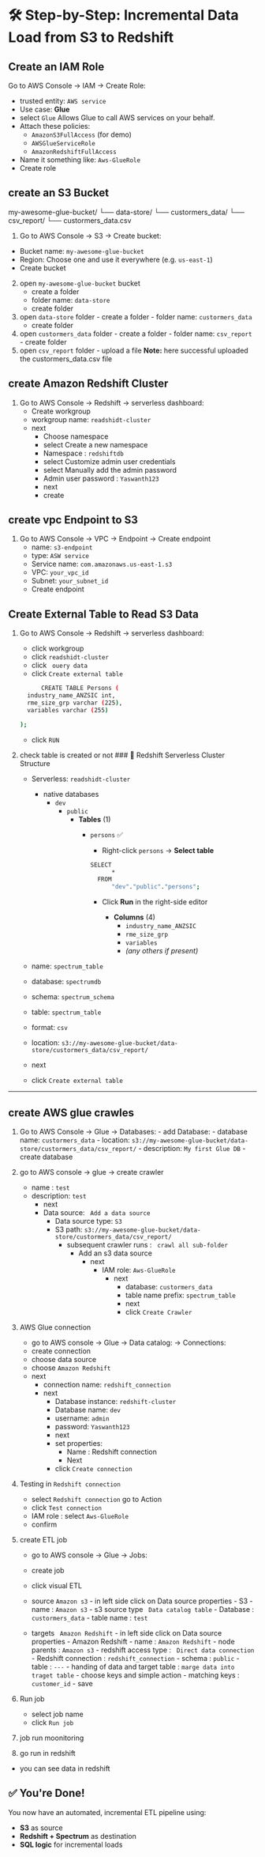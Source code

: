 
# 🛠️ Step-by-Step: Incremental Data Load from S3 to Redshift


## Create an IAM Role
Go to AWS Console → IAM → Create Role:

- trusted entity: `AWS service`
- Use case: **Glue**
- select `Glue` Allows Glue to call AWS services on your behalf.
- Attach these policies:
  - `AmazonS3FullAccess` (for demo)
  - `AWSGlueServiceRole`
  - `AmazonRedshiftFullAccess`
- Name it something like: `Aws-GlueRole`
- Create role


## create an S3 Bucket

my-awesome-glue-bucket/
└── data-store/
    └── custormers_data/
        └── csv_report/
            └── custormers_data.csv


1. Go to AWS Console → S3 → Create bucket:
  - Bucket name: `my-awesome-glue-bucket`
  - Region: Choose one and use it everywhere (e.g. `us-east-1`)
  - Create bucket
2. open `my-awesome-glue-bucket` bucket
     - create a folder 
     - folder name: `data-store`
      - create folder
3. open `data-store` folder
       - create a folder 
       - folder name: `custormers_data`
      - create folder
4. open `custormers_data` folder
       - create a folder 
       - folder name: `csv_report`
       - create folder
5. open `csv_report` folder
       - upload a file 
**Note:** here successful uploaded the custormers_data.csv file
  
## create Amazon Redshift Cluster
1. Go to AWS Console → Redshift → serverless dashboard:
      - Create workgroup
      - workgroup name: `readshidt-cluster`
      - next
        -  Choose namespace
        - select Create a new namespace
        - Namespace : `redshiftdb`
        - select Customize admin user credentials
        - select Manually add the admin password
        - Admin user password : `Yaswanth123`
        - next
        - create
    
## create vpc Endpoint to S3
1. Go to AWS Console → VPC → Endpoint → Create endpoint
      - name: `s3-endpoint`
      - type: `ASW service`
      - Service name: `com.amazonaws.us-east-1.s3`
      - VPC: `your_vpc_id`
      - Subnet: `your_subnet_id`
      - Create endpoint

## Create External Table to Read S3 Data
1. Go to AWS Console → Redshift → serverless dashboard:
      - click workgroup
      - click `readshidt-cluster`
      - click ` ouery data`
      - click `Create external table`

      ```bash
            CREATE TABLE Persons (
        industry_name_ANZSIC int,
        rme_size_grp varchar (225),
        variables varchar (255)

      );
      ```
      - click `RUN`
2. check table is created or not
       ###  📂 Redshift Serverless Cluster Structure
      - Serverless: `readshidt-cluster`
           - native databases
              - `dev`
                - `public`
                  - **Tables** (1)
                     - `persons` ✅
                         - Right-click `persons` → **Select table** 

                          ```bash
                          SELECT
                                *
                            FROM
                                "dev"."public"."persons";
                          ```      

                          - Click **Run** in the right-side editor

                              - **Columns** (4)
                                - `industry_name_ANZSIC`
                                - `rme_size_grp`
                                - `variables`
                                - *(any others if present)*


      - name: `spectrum_table`
      - database: `spectrumdb`
      - schema: `spectrum_schema`
      - table: `spectrum_table`
      - format: `csv`
      - location: `s3://my-awesome-glue-bucket/data-store/custormers_data/csv_report/`
      - next
      - click `Create external table`

---

## create AWS glue crawles
1. Go to AWS Console → Glue → Databases: 
          - add Database:
          - database name: `custormers_data`
          - location: `s3://my-awesome-glue-bucket/data-store/custormers_data/csv_report/`
          - description: `My first Glue DB`
          - create database

2. go to AWS console → glue → create crawler
      - name : `test`
      - description: `test`
          - next
          - Data source: ` Add a data source`
              - Data source type: `S3`
              - S3 path: `s3://my-awesome-glue-bucket/data-store/custormers_data/csv_report/`
                - subsequent crawler runs : ` crawl all sub-folder`
                  - Add an s3 data source
                      - next
                          - IAM role: `Aws-GlueRole`
                            - next
                                - database: `custormers_data`
                                - table name prefix: `spectrum_table`
                                - next
                                - click `Create Crawler`


3. AWS Glue connection
      - go to AWS console → Glue → Data catalog: → Connections:
      - create connection
      - choose data source
      - choose `Amazon Redshift`
      - next
          - connection name: `redshift_connection`
          - next
            - Database instance: `redshift-cluster`
            - Database name: `dev`
            - username: `admin`
            - password: `Yaswanth123`
            - next
            - set properties:
                - Name : Redshift connection
                - Next    
            - click `Create connection`
4. Testing in `Redshift connection`
   - select `Redshift connection` go to Action
   - click `Test connection`
   - IAM role : select `Aws-GlueRole`
   - confirm

5. create ETL job
      - go to AWS console → Glue → Jobs: 
      - create job 
      - click visual ETL
      - source `Amazon s3`
             - in left side click on Data source properties - S3
             - name : `Amazon s3`
             - s3 source type ` Data catalog table`
             - Database : `custormers_data`
             - table name : `test`
      
      - targets ` Amazon Redshift` 
              - in left side click on Data source properties - Amazon Redshift
             - name : `Amazon Redshift`
             - node parents : `Amazon s3`
             - redshift access type : ` Direct data connection`
             - Redshift connection : `redshift_connection`
             - schema : `public`
             - table : `---`
             - handing of data and target table : `marge data into traget table`
             - choose keys and simple action
             - matching keys : `customer_id`
             - save
6. Run job
   - select job name
   - click `Run job`

7. job run moonitoring

8. go run in redshift
  - you can see data in redshift





## ✅ You're Done!
You now have an automated, incremental ETL pipeline using:
- **S3** as source
- **Redshift + Spectrum** as destination
- **SQL logic** for incremental loads
